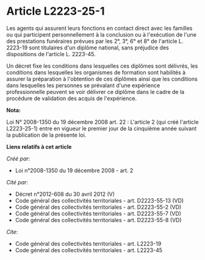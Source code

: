 # Article L2223-25-1

Les agents qui assurent leurs fonctions en contact direct avec les familles ou qui participent personnellement à la
conclusion ou à l'exécution de l'une des prestations funéraires prévues par les 2°, 3°, 6° et 8° de l'article L. 2223-19 sont
titulaires d'un diplôme national, sans préjudice des dispositions de l'article L. 2223-45.

Un décret fixe les conditions dans lesquelles ces diplômes sont délivrés, les conditions dans lesquelles les organismes de
formation sont habilités à assurer la préparation à l'obtention de ces diplômes ainsi que les conditions dans lesquelles les
personnes se prévalant d'une expérience professionnelle peuvent se voir délivrer ce diplôme dans le cadre de la procédure de
validation des acquis de l'expérience.

**Nota:**

Loi N° 2008-1350 du 19 décembre 2008 art. 22 : L'article 2 (qui créé l'article L2223-25-1) entre en vigueur le premier jour
de la cinquième année suivant la publication de la présente loi.

**Liens relatifs à cet article**

_Créé par_:

  - Loi n°2008-1350 du 19 décembre 2008 - art. 2

_Cité par_:

  - Décret n°2012-608 du 30 avril 2012 (V)
  - Code général des collectivités territoriales - art. D2223-55-13 (VD)
  - Code général des collectivités territoriales - art. D2223-55-2 (VD)
  - Code général des collectivités territoriales - art. D2223-55-7 (VD)
  - Code général des collectivités territoriales - art. D2223-55-8 (VD)

_Cite_:

  - Code général des collectivités territoriales - art. L2223-19
  - Code général des collectivités territoriales - art. L2223-45

